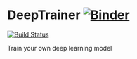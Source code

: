 # DeepTrainer [![Binder](http://mybinder.org/badge.svg)](http://mybinder.org/v2/gh/kmader/DeepTrainer/master?urlpath=digits)

[![Build Status](https://travis-ci.org/kmader/DeepTrainer.svg?branch=master)](https://travis-ci.org/kmader/DeepTrainer)

Train your own deep learning model
